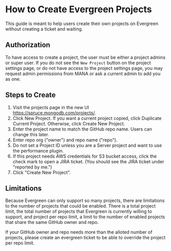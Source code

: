 # How to Create Evergreen Projects

This guide is meant to help users create their own projects on Evergreen without creating a ticket and waiting. 

## Authorization

To have access to create a project, the user must be either a project admins or super user.
If you do not see the `New Project` button on the project settings page, or do not have access to the project settings page, you may request admin permissions from MANA or ask a current admin to add you as one.

## Steps to Create

1. Visit the projects page in the new UI https://spruce.mongodb.com/projects/.
2. Click New Project. If you want a current project copied, click Duplicate Current Project. Otherwise, click Create New Project.
3. Enter the project name to match the GitHub repo name. Users can change this later.
4. Enter repo org ("owner") and repo name ("repo").
5. Do not set a Project ID unless you are a Server project and want to use the performance plugin.
6. If this project needs AWS credentials for S3 bucket access, click the check mark to open a JIRA ticket. (You should see the JIRA ticket under "reported by me.")
7. Click "Create New Project".


## Limitations

Because Evergreen can only support so many projects, there are limitations to the number of projects that could be enabled. 
There is a total project limit, the total number of projects that Evergreen is currently willing to support, 
and project per repo limit, a limit to the number of enabled projects that share the same GitHub owner and repo. 

If your GitHub owner and repo needs more than the alloted number of projects, please create an evergreen ticket to be able to override the project per repo limit.